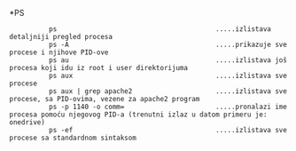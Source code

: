 *PS

              ps                                        .....izlistava detaljniji pregled procesa 
              ps -A                                     .....prikazuje sve procese i njihove PID-ove
              ps au                                     .....izlistava još procesa koji idu iz root i user direktorijuma
              ps aux                                    .....izlistava sve procese
              ps aux | grep apache2                     .....izlistava sve procese, sa PID-ovima, vezene za apache2 program
              ps -p 1140 -o comm=                       .....pronalazi ime procesa pomoću njegovog PID-a (trenutni izlaz u datom primeru je: onedrive)
              ps -ef                                    .....izlistava sve procese sa standardnom sintaksom
              